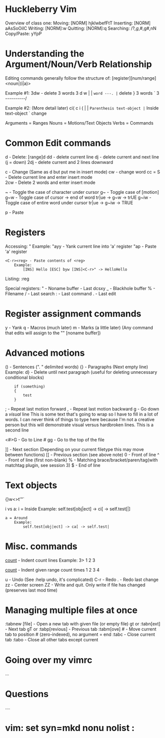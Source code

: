 Huckleberry Vim
===============
Overview of class one:
Moving: [NORM] hjklwbefFtT
Inserting: [NORM] aAsSoOiIC
Writing: [NORM]:w <file>
Quitting: [NORM]:q
Searching: /?*,g*,#,g#,nN
Copy/Paste: yYpP

Understanding the Argument/Noun/Verb Relationship
=================================================
Editing commands generally follow the structure of:
	[register][num/range]<verb><noun|(i|a)<text object>>	

Example #1:
	3dw - delete 3 words
	3 d w
	| | ` word ---.
	| ` delete     } 3 words
	` 3 ----------/

Example #2: (More detail later)
	ci(
	c i (
	| | ` Parenthesis text-object
	| ` Inside text-object
	` change

Arguments = Ranges
Nouns     = Motions/Text Objects
Verbs     = Commands

Common Edit commands
====================
d - Delete: [range]d<motion>
	dd  - delete current line
	dj  - delete current and next line (j = down)
	2dj - delete current and 2 lines downward

c - Change (Same as d but put me in insert mode)
	cw - change word
	cc = S - Delete current line and enter insert mode	
	2cw - Delete 2 words and enter insert mode

~  - Toggle the case of character under cursor
g~ - Toggle case of [motion]
	g~w - Toggle case of cursor -> end of word
		tr|ue -> g~w -> trUE
	g~iw - Toggle case of entire word under cursor
		tr|ue -> g~iw -> TRUE

p - Paste 


Registers
=========
Accessing:
	"<reg>
		Example:
			"ayy - Yank current line into 'a' register
			"ap  - Paste 'a' register

	<C-r><reg> - Paste contents of <reg>
		Example:
			[INS] Hello [ESC] byw [INS]<C-r>" -> HelloHello

Listing:
	:reg

Special registers:
" - Noname buffer - Last dcsxy
_ - Blackhole buffer
% - Filename
/ - Last search
: - Last command
. - Last edit

Register assignment commands
============================
y - Yank
q - Macros (much later)
m - Marks  (a little later)
(Any command that edits will assign to the "" [noname buffer])


Advanced motions
================
() - Sentences  (". " delimited words)
{} - Paragraphs (Next empty line)
	Example:
		d} - Delete until next paragraph (useful for deleting unnecessary conditional blocks)

		if (something)
		{
			test
		}

; - Repeat last motion forward
, - Repeat last motion backward
g<hjkl> - Go down a _visual_ line
	This is some text that's going to wrap so I have to fill in a lot of words. I can never think of things to type here because I'm not a creative person but this will demonstrate visual versus hardbroken lines.
	This is a second line

<#>G - Go to Line #
gg   - Go to the top of the file

]] - Next section (Depending on your current filetype this may move between functions)
[[ - Previous section (see above note)
0 - Front of line
^ - Front of line (first non-blank)
% - Matching brace/bracket/paren/tag(with matchtag plugin, see session 3)
$ - End of line

Text objects
============
{}[]()w<>t'"`

i vs a:
	i = Inside
		Example:
			self.test[obj|ect] -> ci[ -> self.test[|]

	a = Around
		Example:
			self.test[obj|ect] -> ca[ -> self.test|


Misc. commands
==============
[count](<|>) - Indent count	lines
	Example:
		3>
1
2
3

<range>[count](<|>) - Indent given range count times
1
2
3
4

u - Undo (See :help undo, it's complicated)
C-r - Redo
. - Redo last change
zz - Center screen
ZZ - Write and quit. Only write if file has changed (preserves last mod time)


Managing multiple files at once
===============================
:tabnew [file]       - Open a new tab with given file (or empty file)
gt or :tabn[ext]     - Next tab
gT or :tabp[revious] - Previous tab
:tabm[ove] # - Move current tab to position # (zero-indexed), no argument = end
:tabc        - Close current tab
:tabo        - Close all other tabs except current

Going over my vimrc
===================
...

Questions
=========
....

# vim: set syn=mkd nonu nolist :
